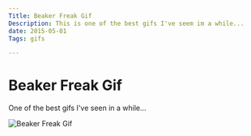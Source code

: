 ```yaml
---
Title: Beaker Freak Gif
Description: This is one of the best gifs I've seem im a while...
date: 2015-05-01
Tags: gifs

---
```


# Beaker Freak Gif

One of the best gifs I've seen in a while...

<img src = "http://www.danielhpavey.uk/images/beaker-freak.gif" alt = "Beaker Freak Gif" />


